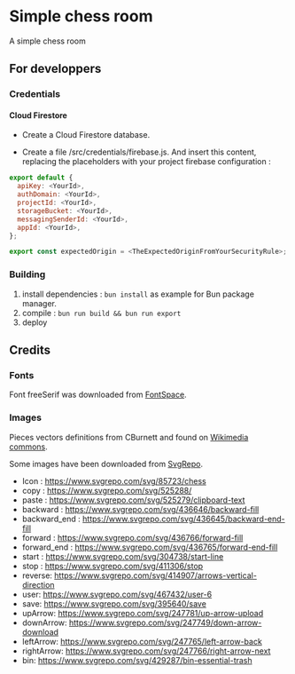 # Simple chess room

A simple chess room

## For developpers

### Credentials

#### Cloud Firestore

* Create a Cloud Firestore database.

* Create a file  <projectRoot>/src/credentials/firebase.js.
And insert this content, replacing the placeholders with your project firebase configuration :

```javascript
export default {
  apiKey: <YourId>,
  authDomain: <YourId>,
  projectId: <YourId>,
  storageBucket: <YourId>,
  messagingSenderId: <YourId>,
  appId: <YourId>,
};

export const expectedOrigin = <TheExpectedOriginFromYourSecurityRule>;
```

### Building

1. install dependencies : `bun install` as example for Bun package manager.
2. compile : `bun run build && bun run export`
3. deploy

## Credits

### Fonts

Font freeSerif was downloaded from [FontSpace](https://www.fontspace.com/freeserif-font-f13277).

### Images

Pieces vectors definitions from CBurnett and found on [Wikimedia commons](https://commons.wikimedia.org/wiki/Category:SVG_chess_pieces).

Some images have been downloaded from [SvgRepo](https://www.svgrepo.com).

* Icon : https://www.svgrepo.com/svg/85723/chess
* copy : https://www.svgrepo.com/svg/525288/
* paste : https://www.svgrepo.com/svg/525279/clipboard-text
* backward : https://www.svgrepo.com/svg/436646/backward-fill
* backward_end : https://www.svgrepo.com/svg/436645/backward-end-fill
* forward : https://www.svgrepo.com/svg/436766/forward-fill
* forward_end : https://www.svgrepo.com/svg/436765/forward-end-fill
* start : https://www.svgrepo.com/svg/304738/start-line
* stop : https://www.svgrepo.com/svg/411306/stop
* reverse: https://www.svgrepo.com/svg/414907/arrows-vertical-direction
* user: https://www.svgrepo.com/svg/467432/user-6
* save: https://www.svgrepo.com/svg/395640/save
* upArrow: https://www.svgrepo.com/svg/247781/up-arrow-upload
* downArrow: https://www.svgrepo.com/svg/247749/down-arrow-download
* leftArrow: https://www.svgrepo.com/svg/247765/left-arrow-back
* rightArrow: https://www.svgrepo.com/svg/247766/right-arrow-next
* bin: https://www.svgrepo.com/svg/429287/bin-essential-trash